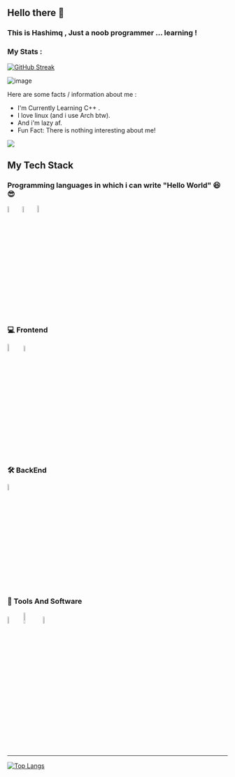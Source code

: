 ## Hello there 👋

### This is Hashimq , Just a noob programmer ... learning !

### My Stats :
[![GitHub Streak](http://github-readme-streak-stats.herokuapp.com?user=hashimq07&theme=dark&background=000000)](https://git.io/streak-stats)

![image](https://i.pinimg.com/736x/93/24/05/932405dd077400dac3b3521cf9ef8883.jpg)
 
 Here are some facts / information about me :
 - I'm Currently Learning C++ .
 - I love linux (and i use Arch btw).
 - And i'm lazy af.
 - Fun Fact: There is nothing interesting about me!

![](https://komarev.com/ghpvc/?username=Hashimq07&color=green)

## My Tech Stack 

### Programming languages in which i can write "Hello World" :satisfied::sunglasses:
<div>
  <img src="https://www.pngkit.com/png/full/101-1010012_download-png.png" alt="C Logo" width="6%" title='C'/>
  <img src="https://upload.wikimedia.org/wikipedia/commons/thumb/1/18/ISO_C%2B%2B_Logo.svg/1822px-ISO_C%2B%2B_Logo.svg.png" alt="c++" width="6%" title='C++' />
  <img src="http://clipart-library.com/images_k/python-logo-transparent/python-logo-transparent-9.png" alt="Python Logo" width="6.4%" title='Python'/>
</div>

### :computer: Frontend

<div>
  <img src ="https://logos-download.com/wp-content/uploads/2017/07/HTML5_badge.png" alt="HTML5 logo" width="6.5%" title='HTML5'/>
  <img src ="https://www.santiagobarrionuevo.com/wp-content/uploads/2014/04/CSS3-Logo.png" alt="CSS3 logo" width="5.8%" title='CSS3'/>
<div> 

### 🛠️ BackEnd 
<div>
<img src="https://upload.wikimedia.org/wikipedia/commons/5/59/Empty.png" width="6%" />
</div>

### 🧰 Tools And Software

<div>
    <img src="https://cdn.freebiesupply.com/logos/large/2x/git-icon-logo-png-transparent.png" alt="git Logo" width="6.5%" title='git' />
    <img src="https://cdn.freebiesupply.com/logos/large/2x/linux-tux-1-logo-png-transparent.png" alt="Linux Logo" width="8%" title='Linux' />
    <img src="https://cdn.freebiesupply.com/logos/large/2x/vim-logo-png-transparent.png" alt="VIm Logo" width="6.5%" title='VIM' />
</div>

---


[![Top Langs](https://github-readme-stats.vercel.app/api/top-langs/?username=hashimq07&layout=compact&theme=vision-friendly-dark)](https://github.com/hashimq07/github-readme-stats)
